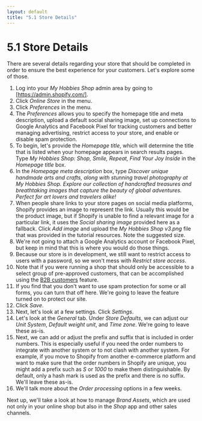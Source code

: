 ```yaml
---
layout: default
title: "5.1 Store Details"
---
```


# 5.1 Store Details

There are several details regarding your store that should be completed in order to ensure the best experience for your customers. Let's explore some of those.

1. Log into your _My Hobbies Shop_ admin area by going to [https://admin.shopify.com/].
2. Click _Online Store_ in the menu.
3. Click _Preferences_ in the menu.
4. The _Preferences_ allows you to specify the homepage title and meta description, upload a default social sharing image, set up connections to Google Analytics and Facebook Pixel for tracking customers and better managing advertising, restrict access to your store, and enable or disable spam protection.
5. To begin, let's provide the _Homepage title_, which will determine the title that is listed when your homepage appears in search results pages. Type _My Hobbies Shop: Shop, Smile, Repeat, Find Your Joy Inside_ in the _Homepage title_ box.
6. In the _Homepage meta description_ box, type _Discover unique handmade arts and crafts, along with stunning travel photography at My Hobbies Shop. Explore our collection of handcrafted treasures and breathtaking images that capture the beauty of global adventures. Perfect for art lovers and travelers alike!_
7. When people share links to your store pages on social media platforms, Shopify provides an image to represent the link. Usually this would be the product image, but if Shopify is unable to find a relevant image for a particular link, it uses the _Social sharing image_ provided here as a fallback. Click _Add image_ and upload the _My Hobbies Shop v3.png_ file that was provided in the tutorial resources. Note the suggested size.
8. We're not going to attach a Google Analytics account or Facebook Pixel, but keep in mind that this is where you would do those things.
9. Because our store is in development, we still want to restrict access to users with a password, so we won't mess with _Restrict store access_.
10. Note that if you were running a shop that should only be accessible to a select group of pre-approved customers, that can be accomplished using the [B2B customers](https://help.shopify.com/en/manual/b2b/customers/adding-customers#allow-store-access-to-b2b-customers-only) feature.
11. If you find that you don't want to use spam protection for some or all forms, you can turn that off here. We're going to leave the feature turned on to protect our site.
12. Click _Save_.
13. Next, let's look at a few settings. Click _Settings_.
14. Let's look at the _General_ tab. Under _Store Defaults_, we can adjust our _Unit System_, _Default weight unit_, and _Time zone_. We're going to leave these as-is.
15. Next, we can add or adjust the prefix and suffix that is included in order numbers. This is especially useful if you need the order numbers to integrate with another system or to not clash with another system. For example, if you move to Shopify from another e-commerce platform and want to make sure that the order numbers in Shopify are unique, you might add a prefix such as _S_ or _1000_ to make them distinguishable. By default, only a hash mark is used as the prefix and there is no suffix. We'll leave these as-is.
16. We'll talk more about the _Order processing_ options in a few weeks.

Next up, we'll take a look at how to manage _Brand Assets_, which are used not only in your online shop but also in the _Shop_ app and other sales channels.
